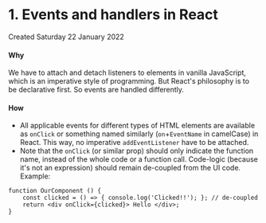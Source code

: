 # 1. Events and handlers in React
Created Saturday 22 January 2022

#### Why
We have to attach and detach listeners to elements in vanilla JavaScript, which is an imperative style of programming.
But React's philosophy is to be declarative first. So events are handled differently.

#### How
- All applicable events for different types of HTML elements are available as `onClick` or something named similarly (`on`+`EventName` in camelCase) in React. This way, no imperative `addEventListener` have to be attached.
- Note that the `onClick` (or similar prop) should only indicate the function name, instead of the whole code or a function call. Code-logic (because it's not an expression) should remain de-coupled from the UI code.
Example:
```JSX
function OurComponent () {
	const clicked = () => { console.log('Clicked!!'); }; // de-coupled
	return <div onClick={clicked}> Hello </div>;
}
```